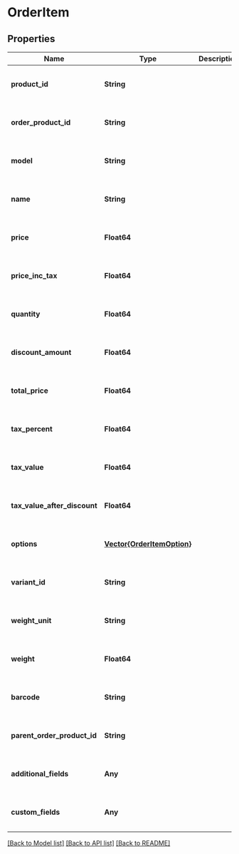 # OrderItem


## Properties
Name | Type | Description | Notes
------------ | ------------- | ------------- | -------------
**product_id** | **String** |  | [optional] [default to nothing]
**order_product_id** | **String** |  | [optional] [default to nothing]
**model** | **String** |  | [optional] [default to nothing]
**name** | **String** |  | [optional] [default to nothing]
**price** | **Float64** |  | [optional] [default to nothing]
**price_inc_tax** | **Float64** |  | [optional] [default to nothing]
**quantity** | **Float64** |  | [optional] [default to nothing]
**discount_amount** | **Float64** |  | [optional] [default to nothing]
**total_price** | **Float64** |  | [optional] [default to nothing]
**tax_percent** | **Float64** |  | [optional] [default to nothing]
**tax_value** | **Float64** |  | [optional] [default to nothing]
**tax_value_after_discount** | **Float64** |  | [optional] [default to nothing]
**options** | [**Vector{OrderItemOption}**](OrderItemOption.md) |  | [optional] [default to nothing]
**variant_id** | **String** |  | [optional] [default to nothing]
**weight_unit** | **String** |  | [optional] [default to nothing]
**weight** | **Float64** |  | [optional] [default to nothing]
**barcode** | **String** |  | [optional] [default to nothing]
**parent_order_product_id** | **String** |  | [optional] [default to nothing]
**additional_fields** | **Any** |  | [optional] [default to nothing]
**custom_fields** | **Any** |  | [optional] [default to nothing]


[[Back to Model list]](../README.md#models) [[Back to API list]](../README.md#api-endpoints) [[Back to README]](../README.md)


